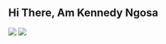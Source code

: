 ## Hi There, Am Kennedy Ngosa

<img src="https://github-readme-stats.vercel.app/api?username=kennedyng&show_icons=true&theme=radical&title_color=#2196f3" />


<img src="https://github-readme-stats.vercel.app/api/top-langs/?username=anuraghazra&layout=donut" />
